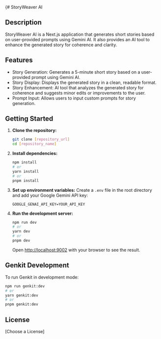 {# StoryWeaver AI

## Description

StoryWeaver AI is a Next.js application that generates short stories based on user-provided prompts using Gemini AI. It also provides an AI tool to enhance the generated story for coherence and clarity.

## Features

-   Story Generation: Generates a 5-minute short story based on a user-provided prompt using Gemini AI.
-   Story Display: Displays the generated story in a clean, readable format.
-   Story Enhancement: AI tool that analyzes the generated story for coherence and suggests minor edits or improvements to the user.
-   Prompt Input: Allows users to input custom prompts for story generation.

## Getting Started

1.  **Clone the repository:**

    ```bash
    git clone [repository_url]
    cd [repository_name]
    ```

2.  **Install dependencies:**

    ```bash
    npm install
    # or
    yarn install
    # or
    pnpm install
    ```

3.  **Set up environment variables:**
    Create a `.env` file in the root directory and add your Google Gemini API key:

    ```
    GOOGLE_GENAI_API_KEY=YOUR_API_KEY
    ```

4.  **Run the development server:**

    ```bash
    npm run dev
    # or
    yarn dev
    # or
    pnpm dev
    ```

    Open [http://localhost:9002](http://localhost:9002) with your browser to see the result.

## Genkit Development

To run Genkit in development mode:

```bash
npm run genkit:dev
# or
yarn genkit:dev
# or
pnpm genkit:dev
```

## License

[Choose a License]

    